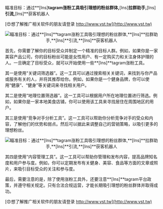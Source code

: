 瞄准目标：通过**[Ins]**tagram涨粉工具吸引理想的粉丝群体,**[Ins]**拉群助手,**[Ins]**引流,**[Ins]**获客机器人

[😍想了解推广相关软件的朋友请登录 http://www.vst.tw](http://www.vst.tw)

 <center><img src="https://vst.tw/MP4/tuiguang/png/4.png" alt="瞄准目标：通过**[Ins]**tagram涨粉工具吸引理想的粉丝群体,**[Ins]**拉群助手,**[Ins]**引流,**[Ins]**获客机器人"></center>

首先，你需要了解你的目标受众并制定一个精准的目标人群。例如，如果你是一家美容产品公司，你的目标粉丝可能是女性用户、有一定购买力和关注身体护理的人。一旦确定了目标受众，就可以开始使用一些**[Ins]**tagram涨粉工具。

其一是使用“关键词筛选器”。这一工具可以通过搜索相关关键词，来找到与你产品或服务有关的人，并将其推荐给你。例如，如果你是一个健身品牌，你可以使用“健康”、“健身”等关键词来寻找相关用户。

其二是使用“地理位置筛选器”。这一工具可以根据用户所在地理位置进行筛选。例如，如果你是一家本地美食店铺，你可以使用该工具来寻找居住在周围地区的用户。

其三是使用“竞争对手分析工具”。这一工具可以帮助你分析竞争对手的受众和内容，了解他们的优势和弱点。然后可以据此来调整自己的营销策略，以吸引更多的理想粉丝。

 <center><img src="https://vst.tw/MP4/tuiguang/png/5.png" alt="瞄准目标：通过**[Ins]**tagram涨粉工具吸引理想的粉丝群体,**[Ins]**拉群助手,**[Ins]**引流,**[Ins]**获客机器人"></center>

其四是使用“内容管理工具”。这一工具可以帮助你管理和发布内容，提高品牌知名度和用户参与度。例如，你可以定期发布有关健身、美容、食品等方面的文章或照片，来吸引目标受众的关注和参与度。

最后，需要注意的是，除了使用涨粉工具外，还要注意**[Ins]**tagram平台政策，并遵守相关规定。只有合法合规运营，才能长期吸引理想的粉丝群体并取得成功。

[😍想了解推广相关软件的朋友请登录 http://www.vst.tw](http://www.vst.tw)



